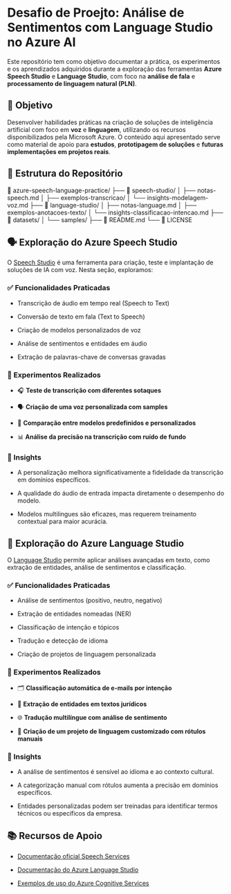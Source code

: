 # Desafio de Proejto: Análise de Sentimentos com Language Studio no Azure AI

Este repositório tem como objetivo documentar a prática, os experimentos e os aprendizados adquiridos durante a exploração das ferramentas **Azure Speech Studio** e **Language Studio**, com foco na **análise de fala** e **processamento de linguagem natural (PLN)**.

## 🎯 Objetivo

Desenvolver habilidades práticas na criação de soluções de inteligência artificial com foco em **voz** e **linguagem**, utilizando os recursos disponibilizados pela Microsoft Azure. O conteúdo aqui apresentado serve como material de apoio para **estudos**, **prototipagem de soluções** e **futuras implementações em projetos reais**.

## 📁 Estrutura do Repositório

📂 azure-speech-language-practice/
├── 📁 speech-studio/
│   ├── notas-speech.md
│   ├── exemplos-transcricao/
│   └── insights-modelagem-voz.md
├── 📁 language-studio/
│   ├── notas-language.md
│   ├── exemplos-anotacoes-texto/
│   └── insights-classificacao-intencao.md
├── 📁 datasets/
│   └── samples/
├── 📄 README.md
└── 📄 LICENSE

## 🗣️ Exploração do Azure Speech Studio

O [Speech Studio](https://speech.microsoft.com/) é uma ferramenta para criação, teste e implantação de soluções de IA com voz. Nesta seção, exploramos:

### ✅ Funcionalidades Praticadas

- Transcrição de áudio em tempo real (Speech to Text)

- Conversão de texto em fala (Text to Speech)

- Criação de modelos personalizados de voz

- Análise de sentimentos e entidades em áudio

- Extração de palavras-chave de conversas gravadas

### 🧪 Experimentos Realizados

- 🎧 **Teste de transcrição com diferentes sotaques**

- 🗣️ **Criação de uma voz personalizada com samples**

- 📝 **Comparação entre modelos predefinidos e personalizados**

- 📊 **Análise da precisão na transcrição com ruído de fundo**

### 📓 Insights

- A personalização melhora significativamente a fidelidade da transcrição em domínios específicos.

- A qualidade do áudio de entrada impacta diretamente o desempenho do modelo.

- Modelos multilingues são eficazes, mas requerem treinamento contextual para maior acurácia.

## 🧾 Exploração do Azure Language Studio

O [Language Studio](https://language.azure.com/) permite aplicar análises avançadas em texto, como extração de entidades, análise de sentimentos e classificação.

### ✅ Funcionalidades Praticadas

- Análise de sentimentos (positivo, neutro, negativo)

- Extração de entidades nomeadas (NER)

- Classificação de intenção e tópicos

- Tradução e detecção de idioma

- Criação de projetos de linguagem personalizada

### 🧪 Experimentos Realizados

- 🗂️ **Classificação automática de e-mails por intenção**

- 📄 **Extração de entidades em textos jurídicos**

- 🌐 **Tradução multilíngue com análise de sentimento**

- 🧠 **Criação de um projeto de linguagem customizado com rótulos manuais**

### 📓 Insights

- A análise de sentimentos é sensível ao idioma e ao contexto cultural.

- A categorização manual com rótulos aumenta a precisão em domínios específicos.

- Entidades personalizadas podem ser treinadas para identificar termos técnicos ou específicos da empresa.

## 📚 Recursos de Apoio

- [Documentação oficial Speech Services](https://learn.microsoft.com/en-us/azure/cognitive-services/speech-service/)

- [Documentação do Azure Language Studio](https://learn.microsoft.com/en-us/azure/cognitive-services/language-service/)

- [Exemplos de uso do Azure Cognitive Services](https://github.com/Azure-Samples)
